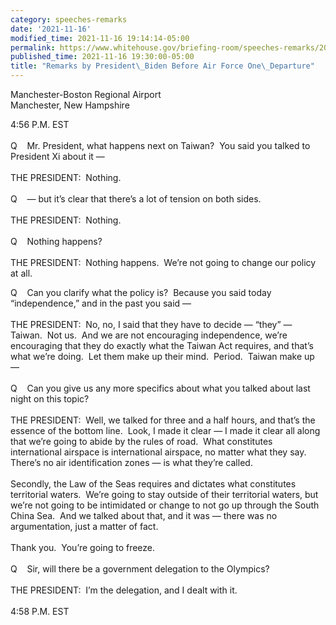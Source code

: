 ```yaml
---
category: speeches-remarks
date: '2021-11-16'
modified_time: 2021-11-16 19:14:14-05:00
permalink: https://www.whitehouse.gov/briefing-room/speeches-remarks/2021/11/16/remarks-by-president-biden-before-air-force-one-departure-11/
published_time: 2021-11-16 19:30:00-05:00
title: "Remarks by President\_Biden Before Air Force One\_Departure"
---
```

 
Manchester-Boston Regional Airport  
Manchester, New Hampshire

4:56 P.M. EST  
   
Q    Mr. President, what happens next on Taiwan?  You said you talked to
President Xi about it —  
   
THE PRESIDENT:  Nothing.  
   
Q    — but it’s clear that there’s a lot of tension on both sides.   
   
THE PRESIDENT:  Nothing.  
   
Q    Nothing happens?  
   
THE PRESIDENT:  Nothing happens.  We’re not going to change our policy
at all.     

Q    Can you clarify what the policy is?  Because you said today
“independence,” and in the past you said —  
   
THE PRESIDENT:  No, no, I said that they have to decide — “they” —
Taiwan.  Not us.  And we are not encouraging independence, we’re
encouraging that they do exactly what the Taiwan Act requires, and
that’s what we’re doing.  Let them make up their mind.  Period.  Taiwan
make up —  
   
Q    Can you give us any more specifics about what you talked about last
night on this topic?  
   
THE PRESIDENT:  Well, we talked for three and a half hours, and that’s
the essence of the bottom line.  Look, I made it clear — I made it clear
all along that we’re going to abide by the rules of road.  What
constitutes international airspace is international airspace, no matter
what they say.  There’s no air identification zones — is what they’re
called.  
   
Secondly, the Law of the Seas requires and dictates what constitutes
territorial waters.  We’re going to stay outside of their territorial
waters, but we’re not going to be intimidated or change to not go up
through the South China Sea.  And we talked about that, and it was —
there was no argumentation, just a matter of fact.  
   
Thank you.  You’re going to freeze.  
   
Q    Sir, will there be a government delegation to the Olympics?  
   
THE PRESIDENT:  I’m the delegation, and I dealt with it.  
   
4:58 P.M. EST
